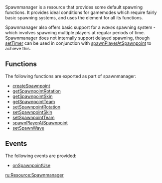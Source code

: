Spawnmanager is a resource that provides some default spawning functions. It provides ideal conditions for gamemodes which require fairly basic spawning systems, and uses the <spawnpoint/> element for all its functions.

Spawnmanager also offers basic support for a *waves* spawning system - which involves spawning multiple players at regular periods of time. Spawnmanager does not internally support delayed spawning, though [setTimer](/docs/settimer.md "wikilink") can be used in conjunction with [spawnPlayerAtSpawnpoint](/Resource:Spawnmanager/spawnPlayerAtSpawnpoint.md "wikilink") to achieve this.

Functions
---------

The following functions are exported as part of spawnmanager:

-   [createSpawnpoint](/docs/resource:spawnmanager/createspawnpoint.md "wikilink")
-   [getSpawnpointRotation](/docs/resource:spawnmanager/getspawnpointrotation.md "wikilink")
-   [getSpawnpointSkin](/docs/resource:spawnmanager/getspawnpointskin.md "wikilink")
-   [getSpawnpointTeam](/docs/resource:spawnmanager/getspawnpointteam.md "wikilink")
-   [setSpawnpointRotation](/docs/resource:spawnmanager/setspawnpointrotation.md "wikilink")
-   [setSpawnpointSkin](/docs/resource:spawnmanager/setspawnpointskin.md "wikilink")
-   [setSpawnpointTeam](/docs/resource:spawnmanager/setspawnpointteam.md "wikilink")
-   [spawnPlayerAtSpawnpoint](/docs/resource:spawnmanager/spawnplayeratspawnpoint.md "wikilink")
-   [setSpawnWave](/docs/resource:spawnmanager/setspawnwave.md "wikilink")

Events
------

The following events are provided:

-   [onSpawnpointUse](/docs/resource:spawnmanager/onspawnpointuse.md "wikilink")

[ru:<Resource:Spawnmanager>](/docs/ru:resource:spawnmanager.md "wikilink")
